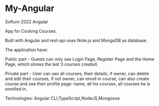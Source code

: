 # My-Angular
Softuni-2022 Angular


App for Cooking Courses.

Built with Angular and rest-api uses Note.js and MongoDB as database.

The application have:

Public part - Guests can only see Login Page, Register Page and the Home Page, which shows the last 3 courses created.

Private part - User can see all courses, their details, if owner, can delete and edit their courses, if not owner, can enroll in course, can also create course and see their profile page: name, all his courses, all courses he is enrolled in.

Technologies: Angular CLI,TypeScript,NodeJS,Mongoose
